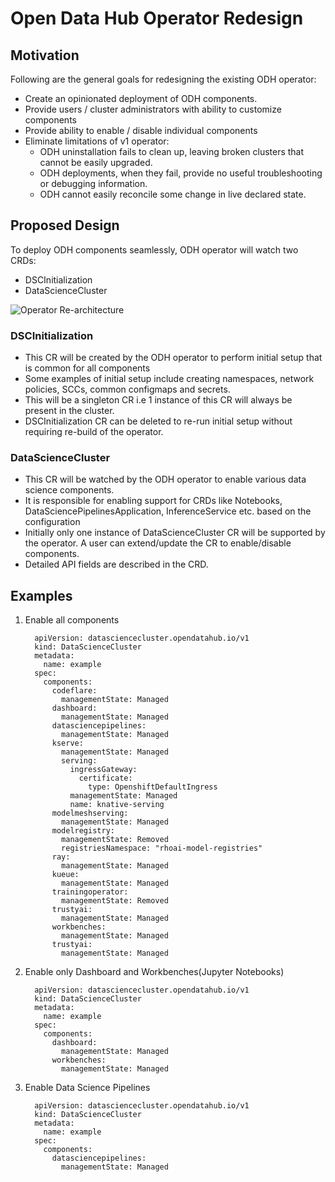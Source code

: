 # Open Data Hub Operator Redesign

## Motivation

Following are the general goals for redesigning the existing ODH operator:

- Create an opinionated deployment of ODH components.
- Provide users / cluster administrators with ability to customize components
- Provide ability to enable / disable individual components
- Eliminate limitations of v1 operator:
  - ODH uninstallation fails to clean up, leaving broken clusters that cannot be easily upgraded.
  - ODH deployments, when they fail, provide no useful troubleshooting or debugging information.
  - ODH cannot easily reconcile some change in live declared state.

## Proposed Design

To deploy ODH components seamlessly, ODH operator will watch two CRDs:

- DSCInitialization
- DataScienceCluster

![Operator Re-architecture](images/Operator%20Architecture.png)

### DSCInitialization

- This CR will be created by the ODH operator to perform initial setup that is common for all components
- Some examples of initial setup include creating namespaces, network policies, SCCs, common configmaps and secrets.
- This will be a singleton CR i.e 1 instance of this CR will always be present in the cluster.
- DSCInitialization CR can be deleted to re-run initial setup without requiring re-build of the operator.

### DataScienceCluster

- This CR will be watched by the ODH operator to enable various data science components.
- It is responsible for enabling support for CRDs like Notebooks, DataSciencePipelinesApplication, InferenceService etc. based on the configuration
- Initially only one instance of DataScienceCluster CR will be supported by the operator. A user can extend/update the CR to enable/disable components.
- Detailed API fields are described in the CRD.

## Examples

1. Enable all components

    ```console
      apiVersion: datasciencecluster.opendatahub.io/v1
      kind: DataScienceCluster
      metadata:
        name: example
      spec:
        components:
          codeflare:
            managementState: Managed
          dashboard:
            managementState: Managed
          datasciencepipelines:
            managementState: Managed
          kserve:
            managementState: Managed
            serving:
              ingressGateway:
                certificate:
                  type: OpenshiftDefaultIngress
              managementState: Managed
              name: knative-serving
          modelmeshserving:
            managementState: Managed
          modelregistry:
            managementState: Removed
            registriesNamespace: "rhoai-model-registries"
          ray:
            managementState: Managed
          kueue:
            managementState: Managed
          trainingoperator:
            managementState: Removed
          trustyai:
            managementState: Managed
          workbenches:
            managementState: Managed
          trustyai:
            managementState: Managed
    ```

2. Enable only Dashboard and Workbenches(Jupyter Notebooks)

    ```console
      apiVersion: datasciencecluster.opendatahub.io/v1
      kind: DataScienceCluster
      metadata:
        name: example
      spec:
        components:
          dashboard:
            managementState: Managed
          workbenches:
            managementState: Managed 
    ```

3. Enable Data Science Pipelines

    ```console
      apiVersion: datasciencecluster.opendatahub.io/v1
      kind: DataScienceCluster
      metadata:
        name: example
      spec:
        components:
          datasciencepipelines:
            managementState: Managed
    ```
